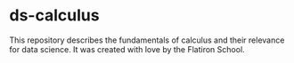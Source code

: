 # ds-calculus

This repository describes the fundamentals of calculus and their relevance for data science. It was created with love by the Flatiron School.
